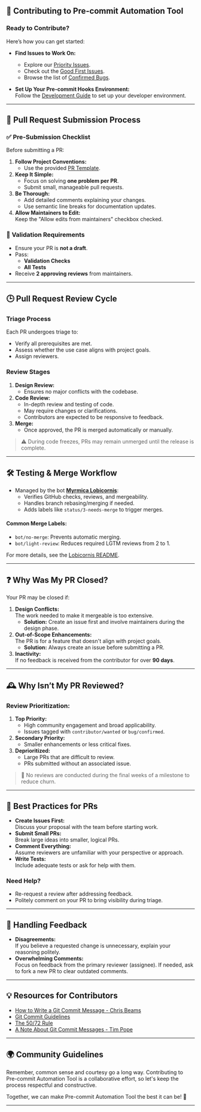 ## 🌟 **Contributing to Pre-commit Automation Tool**

### Ready to Contribute?

Here’s how you can get started:

- **Find Issues to Work On:**

  - Explore our [Priority Issues](https://github.com/BerryBytes/precommit-utilissues).
  - Check out the [Good First Issues](https://github.com/BerryBytes/precommit-utilissues).
  - Browse the list of [Confirmed Bugs](https://github.com/BerryBytes/precommit-utilissues).

- **Set Up Your Pre-commit Hooks Environment:**  
  Follow the [Development Guide](https://github.com/BerryBytes/precommit-util) to set up your developer environment.
 

---

## 🔄 **Pull Request Submission Process**

### ✅ **Pre-Submission Checklist**

Before submitting a PR:

1. **Follow Project Conventions:**
   - Use the provided [PR Template](https://github.com/BerryBytes/precommit-util).
2. **Keep It Simple:**
   - Focus on solving **one problem per PR**.
   - Submit small, manageable pull requests.
3. **Be Thorough:**
   - Add detailed comments explaining your changes.
   - Use semantic line breaks for documentation updates.
4. **Allow Maintainers to Edit:**  
   Keep the "Allow edits from maintainers" checkbox checked.

### 🚦 **Validation Requirements**

- Ensure your PR is **not a draft**.
- Pass:
  - **Validation Checks**
  - **All Tests**
- Receive **2 approving reviews** from maintainers.

---

## 🕒 **Pull Request Review Cycle**

### **Triage Process**

Each PR undergoes triage to:

- Verify all prerequisites are met.
- Assess whether the use case aligns with project goals.
- Assign reviewers.

### **Review Stages**

1. **Design Review:**
   - Ensures no major conflicts with the codebase.
2. **Code Review:**
   - In-depth review and testing of code.
   - May require changes or clarifications.
   - Contributors are expected to be responsive to feedback.
3. **Merge:**
   - Once approved, the PR is merged automatically or manually.

> ⚠️ During code freezes, PRs may remain unmerged until the release is complete.

---

## 🛠️ **Testing & Merge Workflow**

- Managed by the bot **[Myrmica Lobicornis](https://github.com/traefik/lobicornis)**:
  - Verifies GitHub checks, reviews, and mergeability.
  - Handles branch rebasing/merging if needed.
  - Adds labels like `status/3-needs-merge` to trigger merges.

#### Common Merge Labels:

- `bot/no-merge`: Prevents automatic merging.
- `bot/light-review`: Reduces required LGTM reviews from 2 to 1.

For more details, see the [Lobicornis README](https://github.com/traefik/lobicornis).

---

## ❓ **Why Was My PR Closed?**

Your PR may be closed if:

1. **Design Conflicts:**  
   The work needed to make it mergeable is too extensive.
   - **Solution:** Create an issue first and involve maintainers during the design phase.
2. **Out-of-Scope Enhancements:**  
   The PR is for a feature that doesn't align with project goals.
   - **Solution:** Always create an issue before submitting a PR.
3. **Inactivity:**  
   If no feedback is received from the contributor for over **90 days**.

---

## 🕰️ **Why Isn’t My PR Reviewed?**

### Review Prioritization:

1. **Top Priority:**
   - High community engagement and broad applicability.
   - Issues tagged with `contributor/wanted` or `bug/confirmed`.
2. **Secondary Priority:**
   - Smaller enhancements or less critical fixes.
3. **Deprioritized:**
   - Large PRs that are difficult to review.
   - PRs submitted without an associated issue.

> 🛑 No reviews are conducted during the final weeks of a milestone to reduce churn.

---

## 🔑 **Best Practices for PRs**

- **Create Issues First:**  
  Discuss your proposal with the team before starting work.
- **Submit Small PRs:**  
  Break large ideas into smaller, logical PRs.
- **Comment Everything:**  
  Assume reviewers are unfamiliar with your perspective or approach.
- **Write Tests:**  
  Include adequate tests or ask for help with them.

### Need Help?

- Re-request a review after addressing feedback.
- Politely comment on your PR to bring visibility during triage.

---

## 🤝 **Handling Feedback**

- **Disagreements:**  
  If you believe a requested change is unnecessary, explain your reasoning politely.
- **Overwhelming Comments:**  
  Focus on feedback from the primary reviewer (assignee). If needed, ask to fork a new PR to clear outdated comments.

---

## 💡 **Resources for Contributors**

- [How to Write a Git Commit Message - Chris Beams](https://chris.beams.io/posts/git-commit/)
- [Git Commit Guidelines](https://git-scm.com/book/en/v2/Distributed-Git-Contributing-to-a-Project)
- [The 50/72 Rule](https://preslav.me/2015/02/21/what-s-with-the-50-72-rule/)
- [A Note About Git Commit Messages - Tim Pope](https://tbaggery.com/2008/04/19/a-note-about-git-commit-messages.html)

---

## 🌍 **Community Guidelines**

Remember, common sense and courtesy go a long way. Contributing to Pre-commit Automation Tool is a collaborative effort, so let's keep the process respectful and constructive.

Together, we can make Pre-commit Automation Tool the best it can be! 💪

---
